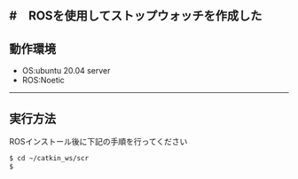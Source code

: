 #　ROSを使用してストップウォッチを作成した
---

## 動作環境
* OS:ubuntu 20.04 server
* ROS:Noetic
---

## 実行方法
ROSインストール後に下記の手順を行ってください
```sh
$ cd ~/catkin_ws/scr
$ 
```
